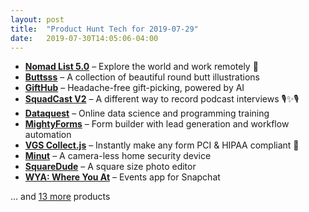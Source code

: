 ```yaml
---
layout: post
title:  "Product Hunt Tech for 2019-07-29"
date:   2019-07-30T14:05:06-04:00
---
```


* **[Nomad List 5.0](https://www.producthunt.com/posts/nomad-list-5-0?utm_campaign=producthunt-api&utm_medium=api&utm_source=Application%3A+Daily+Digest+RSS+%28ID%3A+3202%29)** – Explore the world and work remotely 🎒
* **[Buttsss](https://www.producthunt.com/posts/buttsss?utm_campaign=producthunt-api&utm_medium=api&utm_source=Application%3A+Daily+Digest+RSS+%28ID%3A+3202%29)** – A collection of beautiful round butt illustrations
* **[GiftHub](https://www.producthunt.com/posts/gifthub-2?utm_campaign=producthunt-api&utm_medium=api&utm_source=Application%3A+Daily+Digest+RSS+%28ID%3A+3202%29)** – Headache-free gift-picking, powered by AI
* **[SquadCast V2](https://www.producthunt.com/posts/squadcast-v2?utm_campaign=producthunt-api&utm_medium=api&utm_source=Application%3A+Daily+Digest+RSS+%28ID%3A+3202%29)** – A different way to record podcast interviews 🎙️✨🎙️
* **[Dataquest](https://www.producthunt.com/posts/dataquest?utm_campaign=producthunt-api&utm_medium=api&utm_source=Application%3A+Daily+Digest+RSS+%28ID%3A+3202%29)** – Online data science and programming training
* **[MightyForms](https://www.producthunt.com/posts/mightyforms?utm_campaign=producthunt-api&utm_medium=api&utm_source=Application%3A+Daily+Digest+RSS+%28ID%3A+3202%29)** – Form builder with lead generation and workflow automation
* **[VGS Collect.js](https://www.producthunt.com/posts/vgs-collect-js?utm_campaign=producthunt-api&utm_medium=api&utm_source=Application%3A+Daily+Digest+RSS+%28ID%3A+3202%29)** – Instantly make any form PCI & HIPAA compliant 💪
* **[Minut](https://www.producthunt.com/posts/minut?utm_campaign=producthunt-api&utm_medium=api&utm_source=Application%3A+Daily+Digest+RSS+%28ID%3A+3202%29)** – A camera-less home security device
* **[SquareDude](https://www.producthunt.com/posts/squaredude?utm_campaign=producthunt-api&utm_medium=api&utm_source=Application%3A+Daily+Digest+RSS+%28ID%3A+3202%29)** – A square size photo editor
* **[WYA: Where You At](https://www.producthunt.com/posts/wya-where-you-at?utm_campaign=producthunt-api&utm_medium=api&utm_source=Application%3A+Daily+Digest+RSS+%28ID%3A+3202%29)** – Events app for Snapchat

… and [13 more](https://www.producthunt.com/tech) products